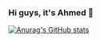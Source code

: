 ### Hi guys, it's Ahmed  👋

[![Anurag's GitHub stats](https://github-readme-stats.vercel.app/api?username=AhmedAhmed00)](https://github.com/AhmedAhmed00/github-readme-stats)

